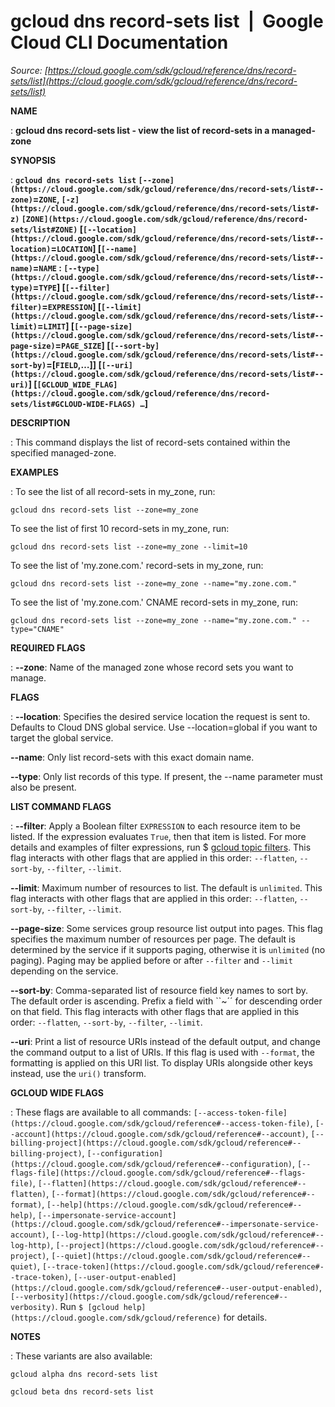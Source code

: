 # gcloud dns record-sets list  |  Google Cloud CLI Documentation

*Source: [https://cloud.google.com/sdk/gcloud/reference/dns/record-sets/list](https://cloud.google.com/sdk/gcloud/reference/dns/record-sets/list)*

**NAME**

: **gcloud dns record-sets list - view the list of record-sets in a managed-zone**

**SYNOPSIS**

: **`gcloud dns record-sets list` `[--zone](https://cloud.google.com/sdk/gcloud/reference/dns/record-sets/list#--zone)`=`ZONE`, `[-z](https://cloud.google.com/sdk/gcloud/reference/dns/record-sets/list#-z)` `[ZONE](https://cloud.google.com/sdk/gcloud/reference/dns/record-sets/list#ZONE)` [`[--location](https://cloud.google.com/sdk/gcloud/reference/dns/record-sets/list#--location)`=`LOCATION`] [`[--name](https://cloud.google.com/sdk/gcloud/reference/dns/record-sets/list#--name)`=`NAME` : `[--type](https://cloud.google.com/sdk/gcloud/reference/dns/record-sets/list#--type)`=`TYPE`] [`[--filter](https://cloud.google.com/sdk/gcloud/reference/dns/record-sets/list#--filter)`=`EXPRESSION`] [`[--limit](https://cloud.google.com/sdk/gcloud/reference/dns/record-sets/list#--limit)`=`LIMIT`] [`[--page-size](https://cloud.google.com/sdk/gcloud/reference/dns/record-sets/list#--page-size)`=`PAGE_SIZE`] [`[--sort-by](https://cloud.google.com/sdk/gcloud/reference/dns/record-sets/list#--sort-by)`=[`FIELD`,…]] [`[--uri](https://cloud.google.com/sdk/gcloud/reference/dns/record-sets/list#--uri)`] [`[GCLOUD_WIDE_FLAG](https://cloud.google.com/sdk/gcloud/reference/dns/record-sets/list#GCLOUD-WIDE-FLAGS) …`]**

**DESCRIPTION**

: This command displays the list of record-sets contained within the specified
managed-zone.

**EXAMPLES**

: To see the list of all record-sets in my_zone, run:

```
gcloud dns record-sets list --zone=my_zone
```

To see the list of first 10 record-sets in my_zone, run:

```
gcloud dns record-sets list --zone=my_zone --limit=10
```

To see the list of 'my.zone.com.' record-sets in my_zone, run:

```
gcloud dns record-sets list --zone=my_zone --name="my.zone.com."
```

To see the list of 'my.zone.com.' CNAME record-sets in my_zone, run:

```
gcloud dns record-sets list --zone=my_zone --name="my.zone.com." --type="CNAME"
```

**REQUIRED FLAGS**

: **--zone**:
Name of the managed zone whose record sets you want to manage.

**FLAGS**

: **--location**:
Specifies the desired service location the request is sent to. Defaults to Cloud
DNS global service. Use --location=global if you want to target the global
service.

**--name**:
Only list record-sets with this exact domain name.

**--type**:
Only list records of this type. If present, the --name parameter must also be
present.

**LIST COMMAND FLAGS**

: **--filter**:
Apply a Boolean filter `EXPRESSION` to each resource item
to be listed. If the expression evaluates `True`, then that item is
listed. For more details and examples of filter expressions, run $ [gcloud topic filters](https://cloud.google.com/sdk/gcloud/reference/topic/filters). This flag
interacts with other flags that are applied in this order:
`--flatten`, `--sort-by`, `--filter`,
`--limit`.

**--limit**:
Maximum number of resources to list. The default is `unlimited`. This
flag interacts with other flags that are applied in this order:
`--flatten`, `--sort-by`, `--filter`,
`--limit`.

**--page-size**:
Some services group resource list output into pages. This flag specifies the
maximum number of resources per page. The default is determined by the service
if it supports paging, otherwise it is `unlimited` (no paging).
Paging may be applied before or after `--filter` and
`--limit` depending on the service.

**--sort-by**:
Comma-separated list of resource field key names to sort by. The default order
is ascending. Prefix a field with ``~´´ for descending order on that
field. This flag interacts with other flags that are applied in this order:
`--flatten`, `--sort-by`, `--filter`,
`--limit`.

**--uri**:
Print a list of resource URIs instead of the default output, and change the
command output to a list of URIs. If this flag is used with
`--format`, the formatting is applied on this URI list. To display
URIs alongside other keys instead, use the `uri()` transform.

**GCLOUD WIDE FLAGS**

: These flags are available to all commands: `[--access-token-file](https://cloud.google.com/sdk/gcloud/reference#--access-token-file)`,
`[--account](https://cloud.google.com/sdk/gcloud/reference#--account)`, `[--billing-project](https://cloud.google.com/sdk/gcloud/reference#--billing-project)`,
`[--configuration](https://cloud.google.com/sdk/gcloud/reference#--configuration)`,
`[--flags-file](https://cloud.google.com/sdk/gcloud/reference#--flags-file)`,
`[--flatten](https://cloud.google.com/sdk/gcloud/reference#--flatten)`, `[--format](https://cloud.google.com/sdk/gcloud/reference#--format)`, `[--help](https://cloud.google.com/sdk/gcloud/reference#--help)`, `[--impersonate-service-account](https://cloud.google.com/sdk/gcloud/reference#--impersonate-service-account)`,
`[--log-http](https://cloud.google.com/sdk/gcloud/reference#--log-http)`,
`[--project](https://cloud.google.com/sdk/gcloud/reference#--project)`, `[--quiet](https://cloud.google.com/sdk/gcloud/reference#--quiet)`, `[--trace-token](https://cloud.google.com/sdk/gcloud/reference#--trace-token)`, `[--user-output-enabled](https://cloud.google.com/sdk/gcloud/reference#--user-output-enabled)`,
`[--verbosity](https://cloud.google.com/sdk/gcloud/reference#--verbosity)`.
Run `$ [gcloud help](https://cloud.google.com/sdk/gcloud/reference)` for details.

**NOTES**

: These variants are also available:

```
gcloud alpha dns record-sets list
```

```
gcloud beta dns record-sets list
```
